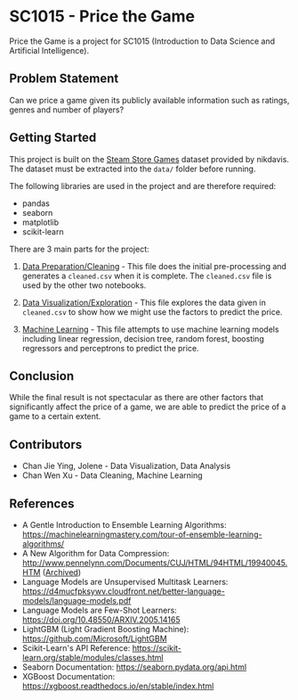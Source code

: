 # SC1015 - Price the Game

Price the Game is a project for SC1015 (Introduction to Data Science and
Artificial Intelligence).

## Problem Statement

Can we price a game given its publicly available information such as ratings,
genres and number of players?

## Getting Started

This project is built on the [Steam Store Games][dataset] dataset provided by
nikdavis. The dataset must be extracted into the `data/` folder before
running.

The following libraries are used in the project and are therefore required:
- pandas
- seaborn
- matplotlib
- scikit-learn

There are 3 main parts for the project:

1. [Data Preparation/Cleaning][clean-file] -
   This file does the initial pre-processing and generates a `cleaned.csv` when
   it is complete. The `cleaned.csv` file is used by the other two notebooks.

2. [Data Visualization/Exploration][eda-file] -
   This file explores the data given in `cleaned.csv` to show how we might use
   the factors to predict the price.

3. [Machine Learning][ml-file] -
   This file attempts to use machine learning models including linear
   regression, decision tree, random forest, boosting regressors and
   perceptrons to predict the price.

## Conclusion

While the final result is not spectacular as there are other factors that
significantly affect the price of a game, we are able to predict the price of a
game to a certain extent.

## Contributors

- Chan Jie Ying, Jolene - Data Visualization, Data Analysis
- Chan Wen Xu - Data Cleaning, Machine Learning

## References

- A Gentle Introduction to Ensemble Learning Algorithms:
  https://machinelearningmastery.com/tour-of-ensemble-learning-algorithms/
- A New Algorithm for Data Compression:
  http://www.pennelynn.com/Documents/CUJ/HTML/94HTML/19940045.HTM ([Archived][new-algo-archive])
- Language Models are Unsupervised Multitask Learners:
  https://d4mucfpksywv.cloudfront.net/better-language-models/language-models.pdf
- Language Models are Few-Shot Learners: https://doi.org/10.48550/ARXIV.2005.14165
- LightGBM (Light Gradient Boosting Machine): https://github.com/Microsoft/LightGBM
- Scikit-Learn's API Reference: https://scikit-learn.org/stable/modules/classes.html
- Seaborn Documentation: https://seaborn.pydata.org/api.html
- XGBoost Documentation: https://xgboost.readthedocs.io/en/stable/index.html

[dataset]: https://www.kaggle.com/datasets/nikdavis/steam-store-games

[clean-file]: https://github.com/chanbakjsd/SC1015/blob/master/0%20Data%20Cleaning.ipynb
[eda-file]: https://github.com/chanbakjsd/SC1015/blob/master/1%20EDA.ipynb
[ml-file]: https://github.com/chanbakjsd/SC1015/blob/master/2%20Machine%20Learning.ipynb

[new-algo-archive]: https://web.archive.org/web/20220523110425/http://www.pennelynn.com/Documents/CUJ/HTML/94HTML/19940045.HTM
